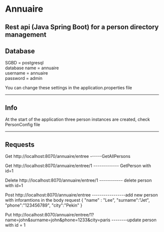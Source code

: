 # Annuaire
Rest api (Java Spring Boot) for a person directory management 
---------
Database
--------
SGBD = postgresql  
database name = annuaire  
username = annuaire  
password = admin 

You can change these settings in the application.properties file

------------
Info
-----------
At the start of the application three person instances are created, check PersonConfig file 

-----------
Requests
----------

Get http://localhost:8070/annuaire/entree  ------GetAllPersons

Get http://localhost:8070/annuaire/entree/1  ------------- GetPerson with id=1 

Delete http://localhost:8070/annuaire/entree/1 ------------ delete person with id=1

Post http://localhost:8070/annuaire/entree -----------------add new person with inforamtions in the body request
{
 "name" : "Lee", 
"surname":"Jet", 
"phone":"123456789", 
"city":"Pekin" 
}

Put http://localhost:8070/annuaire/entree/1?name=john&surname=john&phone=1233&city=paris --------update person with id = 1
